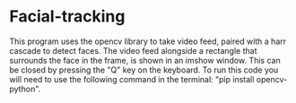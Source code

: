 # Facial-tracking
This program uses the opencv library to take video feed, paired with a harr cascade to detect faces.
The video feed alongside a rectangle that surrounds the face in the frame, is shown in an imshow window.
This can be closed by pressing the "Q" key on the keyboard.
To run this code you will need to use the following command in the terminal: "pip install opencv-python".
